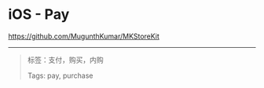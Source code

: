 # iOS - Pay

<https://github.com/MugunthKumar/MKStoreKit>

---

> 标签：支付，购买，内购
>
> Tags: pay, purchase
